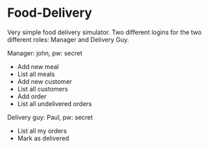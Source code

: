 # Food-Delivery

Very simple food delivery simulator. 
Two different logins for the two different roles: Manager and Delivery Guy.

Manager: john, pw: secret
- Add new meal
- List all meals
- Add new customer
- List all customers
- Add order
- List all undelivered orders

Delivery guy: Paul, pw: secret
- List all my orders
- Mark as delivered

